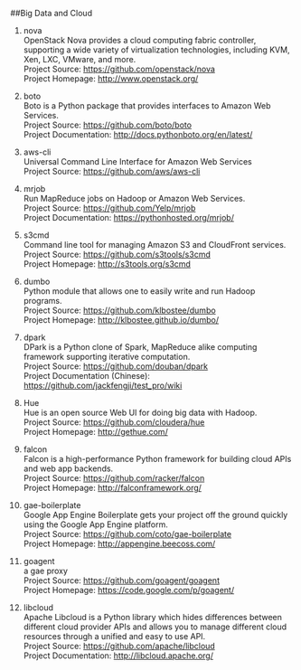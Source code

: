 ##Big Data and Cloud 

1. nova  
OpenStack Nova provides a cloud computing fabric controller, supporting a wide variety of virtualization technologies, including KVM, Xen, LXC, VMware, and more.  
Project Source:  https://github.com/openstack/nova  
Project Homepage: http://www.openstack.org/ 

1. boto  
Boto is a Python package that provides interfaces to Amazon Web Services.  
Project Source: https://github.com/boto/boto  
Project Documentation: http://docs.pythonboto.org/en/latest/

1. aws-cli  
Universal Command Line Interface for Amazon Web Services  
Project Source: https://github.com/aws/aws-cli  

1. mrjob  
Run MapReduce jobs on Hadoop or Amazon Web Services.  
Project Source: https://github.com/Yelp/mrjob  
Project Documentation: https://pythonhosted.org/mrjob/

1. s3cmd  
Command line tool for managing Amazon S3 and CloudFront services.  
Project Source: https://github.com/s3tools/s3cmd  
Project Homepage: http://s3tools.org/s3cmd  

1. dumbo  
Python module that allows one to easily write and run Hadoop programs.  
Project Source: https://github.com/klbostee/dumbo  
Project Homepage: http://klbostee.github.io/dumbo/  

1. dpark   
DPark is a Python clone of Spark, MapReduce alike computing framework supporting iterative computation.  
Project Source: https://github.com/douban/dpark  
Project Documentation (Chinese): https://github.com/jackfengji/test_pro/wiki 
  
1. Hue  
Hue is an open source Web UI for doing big data with Hadoop.  
Project Source: https://github.com/cloudera/hue  
Project Homepage: http://gethue.com/  

1. falcon  
Falcon is a high-performance Python framework for building cloud APIs and web app backends.   
Project Source: https://github.com/racker/falcon  
Project Homepage: http://falconframework.org/   

1. gae-boilerplate  
Google App Engine Boilerplate gets your project off the ground quickly using the Google App Engine platform.  
Project Source: https://github.com/coto/gae-boilerplate  
Project Homepage: http://appengine.beecoss.com/  

1. goagent  
a gae proxy    
Project Source: https://github.com/goagent/goagent   
Project Homepage: https://code.google.com/p/goagent/  

1. libcloud  
Apache Libcloud is a Python library which hides differences between different cloud provider APIs and allows you to manage different cloud resources through a unified and easy to use API.  
Project Source:  https://github.com/apache/libcloud    
Project Documentation: http://libcloud.apache.org/   